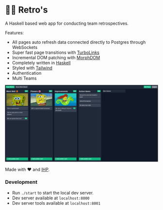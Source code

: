 # 🏂🏻 Retro's

A Haskell based web app for conducting team retrospectives.

Features:

- All pages auto refresh data connected directly to Postgres through WebSockets
- Super fast page transitions with [TurboLinks](https://github.com/turbolinks/turbolinks)
- Incremental DOM patching with [MorphDOM](https://github.com/patrick-steele-idem/morphdom)
- Completely written in [Haskell](https://www.haskell.org/)
- Styled with [Tailwind](https://tailwindcss.com/)
- Authentication
- Multi Teams

![app screenshot](./screenshot.png)

Made with :heart: and [IHP](https://github.com/digitallyinduced/ihp).

### Development

- Run `./start` to start the local dev server.
- Dev server available at `localhost:8000`
- Dev server tools available at `localhost:8001`

